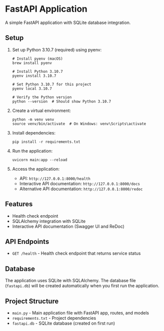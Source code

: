 # FastAPI Application

A simple FastAPI application with SQLite database integration.

## Setup

1. Set up Python 3.10.7 (required) using pyenv:
   ```
   # Install pyenv (macOS)
   brew install pyenv

   # Install Python 3.10.7
   pyenv install 3.10.7

   # Set Python 3.10.7 for this project
   pyenv local 3.10.7

   # Verify the Python version
   python --version  # Should show Python 3.10.7
   ```

2. Create a virtual environment:
   ```
   python -m venv venv
   source venv/bin/activate  # On Windows: venv\Scripts\activate
   ```

3. Install dependencies:
   ```
   pip install -r requirements.txt
   ```

4. Run the application:
   ```
   uvicorn main:app --reload
   ```

5. Access the application:
   - API: `http://127.0.0.1:8000/health`
   - Interactive API documentation: `http://127.0.0.1:8000/docs`
   - Alternative API documentation: `http://127.0.0.1:8000/redoc`

## Features

- Health check endpoint
- SQLAlchemy integration with SQLite
- Interactive API documentation (Swagger UI and ReDoc)

## API Endpoints

- `GET /health` - Health check endpoint that returns service status

## Database

The application uses SQLite with SQLAlchemy. The database file (`fastapi.db`) will be created automatically when you first run the application.

## Project Structure

- `main.py` - Main application file with FastAPI app, routes, and models
- `requirements.txt` - Project dependencies
- `fastapi.db` - SQLite database (created on first run) 